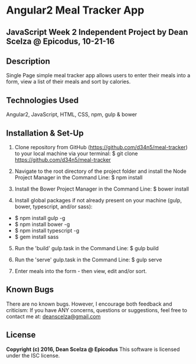 
# Angular2 Meal Tracker App #

## JavaScript Week 2 Independent Project by Dean Scelza @ Epicodus, 10-21-16 ##

## Description
Single Page simple meal tracker app allows users to enter their meals into a form, view a list of their meals and sort by calories.

## Technologies Used
Angular2, JavaScript, HTML, CSS, npm, gulp & bower

## Installation & Set-Up
1. Clone repository from GitHub (https://github.com/d34n5/meal-tracker) to your local machine via your terminal: $ git clone https://github.com/d34n5/meal-tracker

2. Navigate to the root directory of the project folder and install the Node Project Manager in the Command Line: $ npm install

3. Install the Bower Project Manager in the Command Line: $ bower install

4. Install global packages if not already present on your machine (gulp, bower, typescript, and/or sass):
  * $ npm install gulp -g
  * $ npm install bower -g
  * $ npm install typescript -g
  * $ gem install sass

5. Run the 'build' gulp.task in the Command Line: $ gulp build

6. Run the 'serve' gulp.task in the Command Line: $ gulp serve

7. Enter meals into the form - then view, edit and/or sort.


## Known Bugs
There are no known bugs.  However, I encourage both feedback and criticism: If you have ANY concerns, questions or suggestions, feel free to contact me at:  deanscelza@gmail.com

## License
**Copyright (c) 2016, Dean Scelza @ Epicodus**
This software is licensed under the ISC license.

